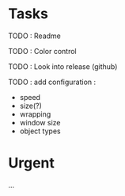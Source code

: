 # Tasks

TODO : Readme

TODO : Color control

TODO : Look into release (github)

TODO : 
add configuration :
- speed
- size(?)
- wrapping
- window size
- object types

# Urgent

...
